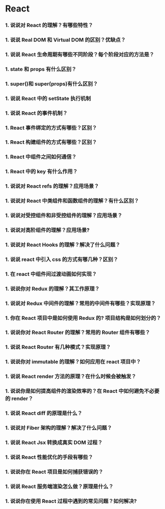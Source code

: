 <!--
 * Author  rhys.zhao
 * Date  2023-01-11 13:23:15
 * LastEditors  rhys.zhao
 * LastEditTime  2023-03-29 16:00:18
 * Description 不可转载，转载需要申请作者
-->

# React

### 1. 说说对 React 的理解？有哪些特性？

### 1. 说说 Real DOM 和 Virtual DOM 的区别？优缺点？

### 1. 说说 React 生命周期有哪些不同阶段？每个阶段对应的方法是？

### 1. state 和 props 有什么区别？

### 1. super()和 super(props)有什么区别？

### 1. 说说 React 中的 setState 执行机制

### 1. 说说 React 的事件机制？

### 1. React 事件绑定的方式有哪些？区别？

### 1. React 构建组件的方式有哪些？区别？

### 1. React 中组件之间如何通信？

### 1. React 中的 key 有什么作用？

### 1. 说说对 React refs 的理解？应用场景？

### 1. 说说对 React 中类组件和函数组件的理解？有什么区别？

### 1. 说说对受控组件和非受控组件的理解？应用场景？

### 1. 说说对高阶组件的理解？应用场景?

### 1. 说说对 React Hooks 的理解？解决了什么问题？

### 1. 说说 react 中引入 css 的方式有哪几种？区别？

### 1. 在 react 中组件间过渡动画如何实现？

### 1. 说说你对 Redux 的理解？其工作原理？

### 1. 说说对 Redux 中间件的理解？常用的中间件有哪些？实现原理？

### 1. 你在 React 项目中是如何使用 Redux 的? 项目结构是如何划分的？

### 1. 说说你对 React Router 的理解？常用的 Router 组件有哪些？

### 1. 说说 React Router 有几种模式？实现原理？

### 1. 说说你对 immutable 的理解？如何应用在 react 项目中？

### 1. 说说 React render 方法的原理？在什么时候会被触发？

### 1. 说说你是如何提高组件的渲染效率的？在 React 中如何避免不必要的 render？

### 1. 说说 React diff 的原理是什么？

### 1. 说说对 Fiber 架构的理解？解决了什么问题？

### 1. 说说 React Jsx 转换成真实 DOM 过程？

### 1. 说说 React 性能优化的手段有哪些？

### 1. 说说你在 React 项目是如何捕获错误的？

### 1. 说说 React 服务端渲染怎么做？原理是什么？

### 1. 说说你在使用 React 过程中遇到的常见问题？如何解决?
